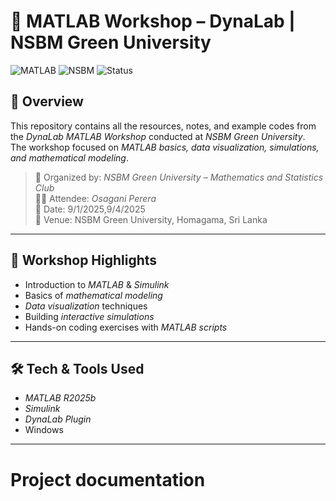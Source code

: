 # 🧠 MATLAB Workshop – DynaLab | NSBM Green University

![MATLAB](https://img.shields.io/badge/MATLAB-R2025b-orange?style=flat&logo=mathworks)
![NSBM](https://img.shields.io/badge/NSBM-Green%20University-brightgreen?style=flat&logo=academia)
![Status](https://img.shields.io/badge/Status-Completed-success?style=flat)

## 📌 Overview
This repository contains all the resources, notes, and example codes from the *DynaLab MATLAB Workshop* conducted at *NSBM Green University*.  
The workshop focused on *MATLAB basics, data visualization, simulations, and mathematical modeling*.

> 🏫 Organized by: *NSBM Green University – Mathematics and Statistics Club*  
> 👩‍🎓 Attendee: *Osagani Perera*  
> 📅 Date: 9/1/2025,9/4/2025  
> 📍 Venue: NSBM Green University, Homagama, Sri Lanka  

---

## 🚀 Workshop Highlights
- Introduction to *MATLAB* & *Simulink*
- Basics of *mathematical modeling*  
- *Data visualization* techniques  
- Building *interactive simulations*  
- Hands-on coding exercises with *MATLAB scripts*  

---

## 🛠 Tech & Tools Used
- *MATLAB R2025b* 
- *Simulink*
- *DynaLab Plugin* 
- Windows 

---

   # Project documentation
